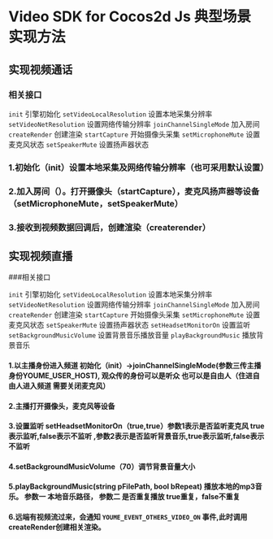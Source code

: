 # Video SDK for Cocos2d Js 典型场景实现方法

## 实现视频通话 ##

### 相关接口

`init` 引擎初始化
`setVideoLocalResolution` 设置本地采集分辨率
`setVideoNetResolution` 设置网络传输分辨率
`joinChannelSingleMode` 加入房间
`createRender` 创建渲染
`startCapture` 开始摄像头采集
`setMicrophoneMute`	设置麦克风状态
`setSpeakerMute`	设置扬声器状态

### 1.初始化（init）设置本地采集及网络传输分辨率（也可采用默认设置）

### 2.加入房间（）。打开摄像头（startCapture），麦克风扬声器等设备（setMicrophoneMute，setSpeakerMute）

### 3.接收到视频数据回调后，创建渲染（createrender）


## 实现视频直播 ##

###相关接口

`init` 引擎初始化
`setVideoLocalResolution` 设置本地采集分辨率
`setVideoNetResolution` 设置网络传输分辨率
`joinChannelSingleMode` 加入房间
`createRender` 创建渲染
`startCapture` 开始摄像头采集
`setMicrophoneMute`	设置麦克风状态
`setSpeakerMute`	设置扬声器状态
`setHeadsetMonitorOn` 设置监听
`setBackgroundMusicVolume`	设置背景音乐播放音量
`playBackgroundMusic`	播放背景音乐

#### 1.以主播身份进入频道 初始化（init）->joinChannelSingleMode(参数三传主播身份YOUME_USER_HOST), 观众传的身份可以是听众 也可以是自由人（住进自由人进入频道 需要关闭麦克风）

#### 2.主播打开摄像头，麦克风等设备

#### 3.设置监听 setHeadsetMonitorOn（true,true）参数1表示是否监听麦克风 true表示监听,false表示不监听 ,参数2表示是否监听背景音乐,true表示监听,false表示不监听

#### 4.setBackgroundMusicVolume（70）调节背景音量大小

#### 5.playBackgroundMusic(string pFilePath, bool bRepeat) 播放本地的mp3音乐。 参数一 本地音乐路径， 参数二 是否重复播放 true重复，false不重复

#### 6.远端有视频流过来，会通知 `YOUME_EVENT_OTHERS_VIDEO_ON` 事件,此时调用createRender创建相关渲染。

